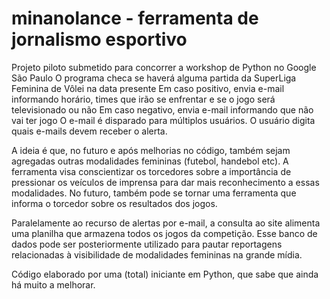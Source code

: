 # minanolance - ferramenta de jornalismo esportivo

Projeto piloto submetido para concorrer a workshop de Python no Google São Paulo
O programa checa se haverá alguma partida da SuperLiga Feminina de Vôlei na data presente 
Em caso positivo, envia e-mail informando horário, times que irão se enfrentar e se o jogo será televisionado ou não
Em caso negativo, envia e-mail informando que não vai ter jogo 
O e-mail é disparado para múltiplos usuários. O usuário digita quais e-mails devem receber o alerta. 

A ideia é que, no futuro e após melhorias no código, também sejam agregadas outras modalidades femininas (futebol, handebol etc). A ferramenta visa conscientizar os torcedores sobre a importância de pressionar os veículos de imprensa para dar mais reconhecimento a essas modalidades. No futuro, também pode se tornar uma ferramenta que informa o torcedor sobre os resultados dos jogos. 

Paralelamente ao recurso de alertas por e-mail, a consulta ao site alimenta uma planilha que armazena todos os jogos da competição. Esse banco de dados pode ser posteriormente utilizado para pautar reportagens relacionadas à visibilidade de modalidades femininas na grande mídia.

Código elaborado por uma (total) iniciante em Python, que sabe que ainda há muito a melhorar.
